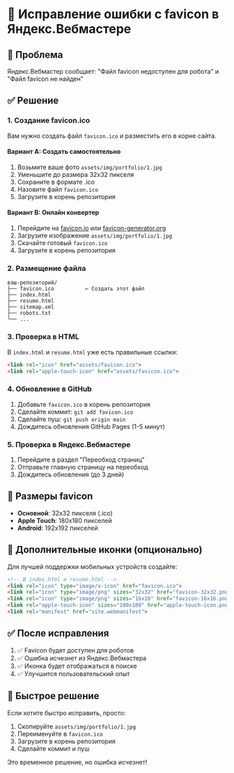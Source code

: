 # 🔧 Исправление ошибки с favicon в Яндекс.Вебмастере

## 🚨 Проблема
Яндекс.Вебмастер сообщает: "Файл favicon недоступен для робота" и "Файл favicon не найден"

## ✅ Решение

### 1. **Создание favicon.ico**
Вам нужно создать файл `favicon.ico` и разместить его в корне сайта.

#### Вариант A: Создать самостоятельно
1. Возьмите ваше фото `assets/img/portfolio/1.jpg`
2. Уменьшите до размера 32x32 пикселя
3. Сохраните в формате .ico
4. Назовите файл `favicon.ico`
5. Загрузите в корень репозитория

#### Вариант B: Онлайн конвертер
1. Перейдите на [favicon.io](https://favicon.io/) или [favicon-generator.org](https://www.favicon-generator.org/)
2. Загрузите изображение `assets/img/portfolio/1.jpg`
3. Скачайте готовый `favicon.ico`
4. Загрузите в корень репозитория

### 2. **Размещение файла**
```
ваш-репозиторий/
├── favicon.ico          ← Создать этот файл
├── index.html
├── resume.html
├── sitemap.xml
├── robots.txt
└── ...
```

### 3. **Проверка в HTML**
В `index.html` и `resume.html` уже есть правильные ссылки:
```html
<link rel="icon" href="assets/favicon.ico">
<link rel="apple-touch-icon" href="assets/favicon.ico">
```

### 4. **Обновление в GitHub**
1. Добавьте `favicon.ico` в корень репозитория
2. Сделайте коммит: `git add favicon.ico`
3. Сделайте пуш: `git push origin main`
4. Дождитесь обновления GitHub Pages (1-5 минут)

### 5. **Проверка в Яндекс.Вебмастере**
1. Перейдите в раздел "Переобход страниц"
2. Отправьте главную страницу на переобход
3. Дождитесь обновления (до 3 дней)

## 🎯 Размеры favicon
- **Основной**: 32x32 пикселя (.ico)
- **Apple Touch**: 180x180 пикселей
- **Android**: 192x192 пикселей

## 📱 Дополнительные иконки (опционально)
Для лучшей поддержки мобильных устройств создайте:

```html
<!-- В index.html и resume.html -->
<link rel="icon" type="image/x-icon" href="favicon.ico">
<link rel="icon" type="image/png" sizes="32x32" href="favicon-32x32.png">
<link rel="icon" type="image/png" sizes="16x16" href="favicon-16x16.png">
<link rel="apple-touch-icon" sizes="180x180" href="apple-touch-icon.png">
<link rel="manifest" href="site.webmanifest">
```

## ✅ После исправления
1. ✅ Favicon будет доступен для роботов
2. ✅ Ошибка исчезнет из Яндекс.Вебмастера
3. ✅ Иконка будет отображаться в поиске
4. ✅ Улучшится пользовательский опыт

## 🚀 Быстрое решение
Если хотите быстро исправить, просто:
1. Скопируйте `assets/img/portfolio/1.jpg`
2. Переименуйте в `favicon.ico`
3. Загрузите в корень репозитория
4. Сделайте коммит и пуш

Это временное решение, но ошибка исчезнет!
